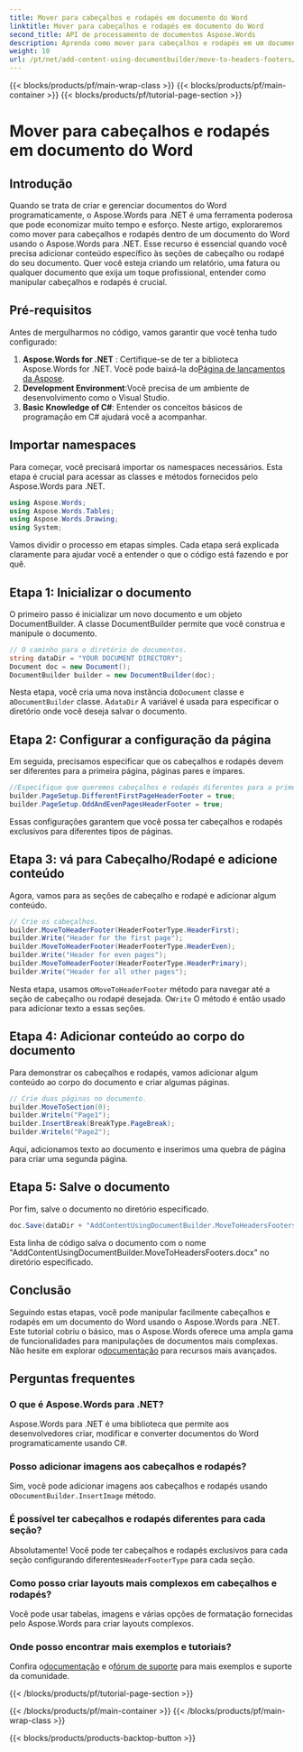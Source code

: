 ```yaml
---
title: Mover para cabeçalhos e rodapés em documento do Word
linktitle: Mover para cabeçalhos e rodapés em documento do Word
second_title: API de processamento de documentos Aspose.Words
description: Aprenda como mover para cabeçalhos e rodapés em um documento do Word usando o Aspose.Words para .NET com nosso guia passo a passo. Melhore suas habilidades de criação de documentos.
weight: 10
url: /pt/net/add-content-using-documentbuilder/move-to-headers-footers/
---
```


{{< blocks/products/pf/main-wrap-class >}}
{{< blocks/products/pf/main-container >}}
{{< blocks/products/pf/tutorial-page-section >}}

# Mover para cabeçalhos e rodapés em documento do Word

## Introdução

Quando se trata de criar e gerenciar documentos do Word programaticamente, o Aspose.Words para .NET é uma ferramenta poderosa que pode economizar muito tempo e esforço. Neste artigo, exploraremos como mover para cabeçalhos e rodapés dentro de um documento do Word usando o Aspose.Words para .NET. Esse recurso é essencial quando você precisa adicionar conteúdo específico às seções de cabeçalho ou rodapé do seu documento. Quer você esteja criando um relatório, uma fatura ou qualquer documento que exija um toque profissional, entender como manipular cabeçalhos e rodapés é crucial.

## Pré-requisitos

Antes de mergulharmos no código, vamos garantir que você tenha tudo configurado:

1. **Aspose.Words for .NET** : Certifique-se de ter a biblioteca Aspose.Words for .NET. Você pode baixá-la do[Página de lançamentos da Aspose](https://releases.aspose.com/words/net/).
2. **Development Environment**:Você precisa de um ambiente de desenvolvimento como o Visual Studio.
3. **Basic Knowledge of C#**: Entender os conceitos básicos de programação em C# ajudará você a acompanhar.

## Importar namespaces

Para começar, você precisará importar os namespaces necessários. Esta etapa é crucial para acessar as classes e métodos fornecidos pelo Aspose.Words para .NET.

```csharp
using Aspose.Words;
using Aspose.Words.Tables;
using Aspose.Words.Drawing;
using System;
```

Vamos dividir o processo em etapas simples. Cada etapa será explicada claramente para ajudar você a entender o que o código está fazendo e por quê.

## Etapa 1: Inicializar o documento

O primeiro passo é inicializar um novo documento e um objeto DocumentBuilder. A classe DocumentBuilder permite que você construa e manipule o documento.

```csharp
// O caminho para o diretório de documentos.
string dataDir = "YOUR DOCUMENT DIRECTORY";
Document doc = new Document();
DocumentBuilder builder = new DocumentBuilder(doc);
```

 Nesta etapa, você cria uma nova instância do`Document` classe e a`DocumentBuilder` classe. A`dataDir` A variável é usada para especificar o diretório onde você deseja salvar o documento.

## Etapa 2: Configurar a configuração da página

Em seguida, precisamos especificar que os cabeçalhos e rodapés devem ser diferentes para a primeira página, páginas pares e ímpares.

```csharp
//Especifique que queremos cabeçalhos e rodapés diferentes para a primeira página, páginas pares e ímpares.
builder.PageSetup.DifferentFirstPageHeaderFooter = true;
builder.PageSetup.OddAndEvenPagesHeaderFooter = true;
```

Essas configurações garantem que você possa ter cabeçalhos e rodapés exclusivos para diferentes tipos de páginas.

## Etapa 3: vá para Cabeçalho/Rodapé e adicione conteúdo

Agora, vamos para as seções de cabeçalho e rodapé e adicionar algum conteúdo.

```csharp
// Crie os cabeçalhos.
builder.MoveToHeaderFooter(HeaderFooterType.HeaderFirst);
builder.Write("Header for the first page");
builder.MoveToHeaderFooter(HeaderFooterType.HeaderEven);
builder.Write("Header for even pages");
builder.MoveToHeaderFooter(HeaderFooterType.HeaderPrimary);
builder.Write("Header for all other pages");
```

 Nesta etapa, usamos o`MoveToHeaderFooter` método para navegar até a seção de cabeçalho ou rodapé desejada. O`Write` O método é então usado para adicionar texto a essas seções.

## Etapa 4: Adicionar conteúdo ao corpo do documento

Para demonstrar os cabeçalhos e rodapés, vamos adicionar algum conteúdo ao corpo do documento e criar algumas páginas.

```csharp
// Crie duas páginas no documento.
builder.MoveToSection(0);
builder.Writeln("Page1");
builder.InsertBreak(BreakType.PageBreak);
builder.Writeln("Page2");
```

Aqui, adicionamos texto ao documento e inserimos uma quebra de página para criar uma segunda página.

## Etapa 5: Salve o documento

Por fim, salve o documento no diretório especificado.

```csharp
doc.Save(dataDir + "AddContentUsingDocumentBuilder.MoveToHeadersFooters.docx");
```

Esta linha de código salva o documento com o nome "AddContentUsingDocumentBuilder.MoveToHeadersFooters.docx" no diretório especificado.

## Conclusão

 Seguindo estas etapas, você pode manipular facilmente cabeçalhos e rodapés em um documento do Word usando o Aspose.Words para .NET. Este tutorial cobriu o básico, mas o Aspose.Words oferece uma ampla gama de funcionalidades para manipulações de documentos mais complexas. Não hesite em explorar o[documentação](https://reference.aspose.com/words/net/) para recursos mais avançados.

## Perguntas frequentes

### O que é Aspose.Words para .NET?
Aspose.Words para .NET é uma biblioteca que permite aos desenvolvedores criar, modificar e converter documentos do Word programaticamente usando C#.

### Posso adicionar imagens aos cabeçalhos e rodapés?
 Sim, você pode adicionar imagens aos cabeçalhos e rodapés usando o`DocumentBuilder.InsertImage` método.

### É possível ter cabeçalhos e rodapés diferentes para cada seção?
 Absolutamente! Você pode ter cabeçalhos e rodapés exclusivos para cada seção configurando diferentes`HeaderFooterType` para cada seção.

### Como posso criar layouts mais complexos em cabeçalhos e rodapés?
Você pode usar tabelas, imagens e várias opções de formatação fornecidas pelo Aspose.Words para criar layouts complexos.

### Onde posso encontrar mais exemplos e tutoriais?
 Confira o[documentação](https://reference.aspose.com/words/net/) e o[fórum de suporte](https://forum.aspose.com/c/words/8) para mais exemplos e suporte da comunidade.

{{< /blocks/products/pf/tutorial-page-section >}}

{{< /blocks/products/pf/main-container >}}
{{< /blocks/products/pf/main-wrap-class >}}

{{< blocks/products/products-backtop-button >}}

